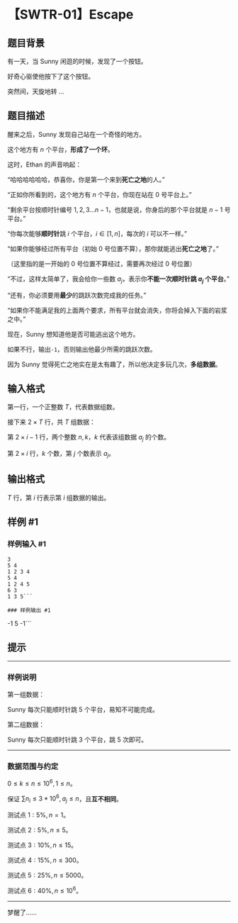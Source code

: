 # 【SWTR-01】Escape

## 题目背景

有一天，当 $\mathrm{Sunny}$ 闲逛的时候，发现了一个按钮。

好奇心驱使他按下了这个按钮。

突然间，天旋地转 $\dots$

## 题目描述

醒来之后，$\mathrm{Sunny}$ 发现自己站在一个奇怪的地方。

这个地方有 $n$ 个平台，**形成了一个环**。

这时，$\mathrm{Ethan}$ 的声音响起：

“哈哈哈哈哈哈，恭喜你，你是第一个来到**死亡之地**的人。”

“正如你所看到的，这个地方有 $n$ 个平台，你现在站在 $0$ 号平台上。”

“剩余平台按顺时针编号 $1,2,3\dots n-1$，也就是说，你身后的那个平台就是 $n-1$ 号平台。”

“你每次能够**顺时针**跳 $i$ 个平台，$i\in[1,n]$，每次的 $i$ 可以不一样。”

“如果你能够经过所有平台（初始 $0$ 号位置不算），那你就能逃出**死亡之地**了。”

（这里指的是一开始的 $0$ 号位置不算经过，需要再次经过 $0$ 号位置）

“不过，这样太简单了，我会给你一些数 $a_j$，表示你**不能一次顺时针跳 $a_j$ 个平台**。”

“还有，你必须要用**最少**的跳跃次数完成我的任务。”

“如果你不能满足我的上面两个要求，所有平台就会消失，你将会掉入下面的岩浆之中。”

现在，$\mathrm{Sunny}$ 想知道他是否可能逃出这个地方。

如果不行，输出```-1```，否则输出他最少所需的跳跃次数。

因为 $\mathrm{Sunny}$ 觉得死亡之地实在是太有趣了，所以他决定多玩几次，**多组数据**。

## 输入格式

第一行，一个正整数 $T$，代表数据组数。

接下来 $2\times T$ 行，共 $T$ 组数据：

第 $2\times i-1$ 行，两个整数 $n,k$，$k$ 代表该组数据 $a_j$ 的个数。

第 $2\times i$ 行，$k$ 个数，第 $j$ 个数表示 $a_j$。

## 输出格式

$T$ 行，第 $i$ 行表示第 $i$ 组数据的输出。

## 样例 #1

### 样例输入 #1
```
3
5 4
1 2 3 4
5 4
1 2 4 5
6 3
1 3 5```

### 样例输出 #1

```
-1
5
-1```

## 提示

---

### 样例说明

第一组数据：

$\mathrm{Sunny}$ 每次只能顺时针跳 $5$ 个平台，易知不可能完成。

第二组数据：

$\mathrm{Sunny}$ 每次只能顺时针跳 $3$ 个平台，跳 $5$ 次即可。

---

### 数据范围与约定

$0\leq k\leq n\leq 10^6,1\leq n$。

保证 $\sum{n_i}\leq 3*10^6,a_j\leq n$，且**互不相同**。

测试点 $1:5\%,n=1$。

测试点 $2:5\%,n\leq5$。

测试点 $3:10\%,n\leq15$。

测试点 $4:15\%,n\leq300$。

测试点 $5:25\%,n\leq5000$。

测试点 $6:40\%,n\leq10^6$。

---

梦醒了……

